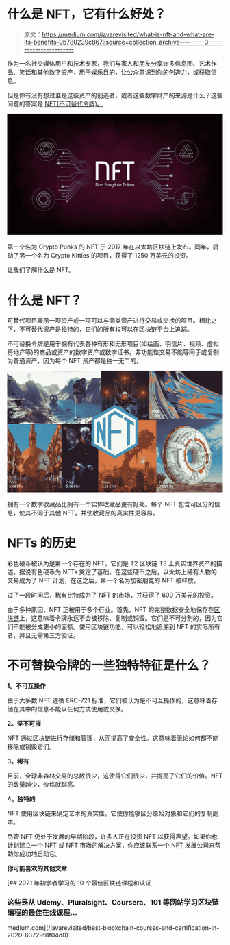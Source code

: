 # 什么是 NFT，它有什么好处？

> 原文：<https://medium.com/javarevisited/what-is-nft-and-what-are-its-benefits-9b780239c867?source=collection_archive---------3----------------------->

作为一名社交媒体用户和技术专家，我们与家人和朋友分享许多信息图、艺术作品、笑话和其他数字资产，用于娱乐目的，让公众意识到你的创造力，或获取信息。

但是你有没有想过谁是这些资产的创造者，或者这些数字财产的来源是什么？这些问题的答案是 [NFT(不可替代令牌)。](https://www.leewayhertz.com/nft-non-fungible-token/)

![](img/7d4d61f5b4b56ed13713f28ec090cd97.png)

第一个名为 Crypto Punks 的 NFT 于 2017 年在以太坊区块链上发布。同年，启动了另一个名为 Crypto Kitties 的项目，获得了 1250 万美元的投资。

让我们了解什么是 NFT。

# 什么是 NFT？

可替代项目表示一项资产或一项可以与同类资产进行交易或交换的项目。相比之下，不可替代资产是独特的，它们的所有权可以在区块链平台上追踪。

不可替换令牌是用于拥有代表各种有形和无形项目(如绘画、明信片、视频、虚拟房地产等)的商品或资产的数字资产或数字证书。非功能性交易不能等同于或复制为普通资产，因为每个 NFT 资产都是独一无二的。

![](img/bad5a1c1996160981791bf2a6e394e48.png)

拥有一个数字收藏品比拥有一个实体收藏品更有好处。每个 NFT 包含可区分的信息，使其不同于其他 NFT，并使收藏品的真实性更容易。

# NFTs 的历史

彩色硬币被认为是第一个存在的 NFT。它们是 T2 区块链 T3 上真实世界资产的描述。据说有色硬币为 NFTs 奠定了基础。在这些硬币之后，以太坊上稀有人物的交易成为了 NFT 计划，在这之后，第一个名为加密朋克的 NFT 被释放。

过了一段时间后，稀有比特成为了 NFT 的市场，并获得了 600 万美元的投资。

由于多种原因，NFT 正被用于多个行业。首先，NFT 的完整数据安全地保存在[区块链](/javarevisited/7-free-courses-to-learn-blockchain-in-2020-764e66b47ebe?source=---------5------------------)上，这意味着令牌永远不会被移除、复制或销毁。它们是不可分割的，因为它们不能被分成更小的面额。使用区块链功能，可以轻松地追溯到 NFT 的实际所有者，并且无需第三方验证。

# 不可替换令牌的一些独特特征是什么？

**1。不可互操作**

由于大多数 NFT 遵循 ERC-721 标准，它们被认为是不可互操作的，这意味着存储在其中的信息不能以任何方式使用或交换。

**2。坚不可摧**

NFT 通过[区块链](https://javarevisited.blogspot.com/2020/07/top-5-online-courses-to-learn-blockchain.html#axzz6tFYADc00)进行存储和管理，从而提高了安全性。这意味着无论如何都不能移除或销毁它们。

**3。稀有**

目前，全球非森林交易的总数很少，这使得它们很少，并提高了它们的价值。NFT 的数量越少，价格就越高。

**4。独特的**

NFT 使用区块链来确定艺术的真实性。它使你能够区分原始对象和它们的复制副本。

尽管 NFT 仍处于发展的早期阶段，许多人正在投资 NFT 以获得声望。如果你也计划建立一个 NFT 或 NFT 市场的解决方案，你应该联系一个 [NFT 发展公司](https://www.leewayhertz.com/nft-development-company/)来帮助你成功地启动它。

**你可能喜欢的其他文章:**

[](/javarevisited/best-blockchain-courses-and-certification-in-2020-63729f8f04d0) [## 2021 年初学者学习的 10 个最佳区块链课程和认证

### 这些是从 Udemy、Pluralsight、Coursera、101 等网站学习区块链编程的最佳在线课程…

medium.com](/javarevisited/best-blockchain-courses-and-certification-in-2020-63729f8f04d0)
